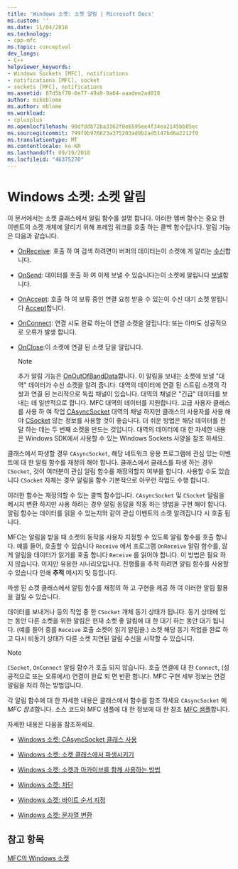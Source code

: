 ```yaml
---
title: 'Windows 소켓: 소켓 알림 | Microsoft Docs'
ms.custom: ''
ms.date: 11/04/2016
ms.technology:
- cpp-mfc
ms.topic: conceptual
dev_langs:
- C++
helpviewer_keywords:
- Windows Sockets [MFC], notifications
- notifications [MFC], socket
- sockets [MFC], notifications
ms.assetid: 87d5bf70-6e77-49a9-9a64-aaadee2ad018
author: mikeblome
ms.author: mblome
ms.workload:
- cplusplus
ms.openlocfilehash: 90dfddb72ba3362f0e6595ee4f34ea2145bb85ec
ms.sourcegitcommit: 799f9b976623a375203ad8b2ad5147bd6a2212f0
ms.translationtype: MT
ms.contentlocale: ko-KR
ms.lasthandoff: 09/19/2018
ms.locfileid: "46375270"
---
```

# <a name="windows-sockets-socket-notifications"></a>Windows 소켓: 소켓 알림

이 문서에서는 소켓 클래스에서 알림 함수를 설명 합니다. 이러한 멤버 함수는 중요 한 이벤트의 소켓 개체에 알리기 위해 프레임 워크를 호출 하는 콜백 함수입니다. 알림 기능은 다음과 같습니다.

- [OnReceive](../mfc/reference/casyncsocket-class.md#onreceive): 호출 하 여 검색 하려면이 버퍼의 데이터는이 소켓에 게 알리는 [수신](../mfc/reference/casyncsocket-class.md#receive)합니다.

- [OnSend](../mfc/reference/casyncsocket-class.md#onsend): 데이터를 호출 하 여 이제 보낼 수 있습니다는이 소켓에 알립니다 [보낼](../mfc/reference/casyncsocket-class.md#send)합니다.

- [OnAccept](../mfc/reference/casyncsocket-class.md#onaccept): 호출 하 여 보류 중인 연결 요청 받을 수 있는이 수신 대기 소켓 알립니다 [Accept](../mfc/reference/casyncsocket-class.md#accept)합니다.

- [OnConnect](../mfc/reference/casyncsocket-class.md#onconnect): 연결 시도 완료 하는이 연결 소켓을 알립니다: 또는 아마도 성공적으로 오류가 발생 합니다.

- [OnClose](../mfc/reference/casyncsocket-class.md#onclose):이 소켓에 연결 된 소켓 닫을 알립니다.

    > [!NOTE]
    >  추가 알림 기능은 [OnOutOfBandData](../mfc/reference/casyncsocket-class.md#onoutofbanddata)합니다. 이 알림을 보내는 소켓에 보낼 "대역" 데이터가 수신 소켓을 알려 줍니다. 대역의 데이터에 연결 된 스트림 소켓의 각 쌍과 연결 된 논리적으로 독립 채널이 있습니다. 대역의 채널은 "긴급" 데이터를 보내는 데 일반적으로 합니다. MFC 대역의 데이터를 지원합니다. 고급 사용자 클래스를 사용 하 여 작업 [CAsyncSocket](../mfc/reference/casyncsocket-class.md) 대역의 채널 하지만 클래스의 사용자를 사용 해야 [CSocket](../mfc/reference/csocket-class.md) 않는 정보를 사용할 것이 좋습니다. 더 쉬운 방법은 해당 데이터를 전달 하는 데는 두 번째 소켓을 만드는 것입니다. 대역의 데이터에 대 한 자세한 내용은 Windows SDK에서 사용할 수 있는 Windows Sockets 사양을 참조 하세요.

클래스에서 파생할 경우 `CAsyncSocket`, 해당 네트워크 응용 프로그램에 관심 있는 이벤트에 대 한 알림 함수를 재정의 해야 합니다. 클래스에서 클래스를 파생 하는 경우 `CSocket`, 것이 여러분이 관심 알림 함수를 재정의할지 여부를 합니다. 사용할 수도 있습니다 `CSocket` 자체는 경우 알림을 함수 기본적으로 아무런 작업도 수행 합니다.

이러한 함수는 재정의할 수 있는 콜백 함수입니다. `CAsyncSocket` 및 `CSocket` 알림을 메시지 변환 하지만 사용 하려는 경우 알림 응답을 작동 하는 방법을 구현 해야 합니다. 알림 함수는 데이터를 읽을 수 있는지와 같이 관심 이벤트의 소켓 알려집니다 시 호출 됩니다.

MFC는 알림을 받을 때 소켓의 동작을 사용자 지정할 수 있도록 알림 함수를 호출 합니다. 예를 들어, 호출할 수 있습니다 `Receive` 에서 프로그램 `OnReceive` 알림 함수를, 않게 알림을 데이터가 읽기를 호출 합니다 `Receive` 를 읽어야 합니다. 이 방법은 필요 하지 않습니다. 이지만 유용한 시나리오입니다. 진행률을 추적 하려면 알림 함수를 사용할 수 있습니다 인쇄 **추적** 메시지 및 등입니다.

파생 된 소켓 클래스에서 알림 함수를 재정의 하 고 구현을 제공 하 여 이러한 알림 활용을 걸릴 수 있습니다.

데이터를 보내거나 등의 작업 중 한 `CSocket` 개체 동기 상태가 됩니다. 동기 상태에 있는 동안 다른 소켓을 위한 알림은 현재 소켓 좋 알림에 대 한 대기 하는 동안 대기 됩니다. (예를 들어 중를 `Receive` 호출 소켓이 읽기 알림을.) 소켓 해당 동기 작업을 완료 하 고 다시 비동기 상태가 다른 소켓 지연된 알림 수신을 시작할 수 있습니다.

> [!NOTE]
>  `CSocket`, `OnConnect` 알림 함수가 호출 되지 않습니다. 호출 연결에 대 한 `Connect`, (성공적으로 또는 오류에서) 연결이 완료 되 면 반환 합니다. MFC 구현 세부 정보는 연결 알림을 처리 하는 방법입니다.

각 알림 함수에 대 한 자세한 내용은 클래스에서 함수를 참조 하세요 `CAsyncSocket` 에 *MFC 참조*합니다. 소스 코드와 MFC 샘플에 대 한 정보에 대 한 참조 [MFC 샘플](../visual-cpp-samples.md)합니다.

자세한 내용은 다음을 참조하세요.

- [Windows 소켓: CAsyncSocket 클래스 사용](../mfc/windows-sockets-using-class-casyncsocket.md)

- [Windows 소켓: 소켓 클래스에서 파생시키기](../mfc/windows-sockets-deriving-from-socket-classes.md)

- [Windows 소켓: 소켓과 아카이브를 함께 사용하는 방법](../mfc/windows-sockets-how-sockets-with-archives-work.md)

- [Windows 소켓: 차단](../mfc/windows-sockets-blocking.md)

- [Windows 소켓: 바이트 순서 지정](../mfc/windows-sockets-byte-ordering.md)

- [Windows 소켓: 문자열 변환](../mfc/windows-sockets-converting-strings.md)

## <a name="see-also"></a>참고 항목

[MFC의 Windows 소켓](../mfc/windows-sockets-in-mfc.md)

